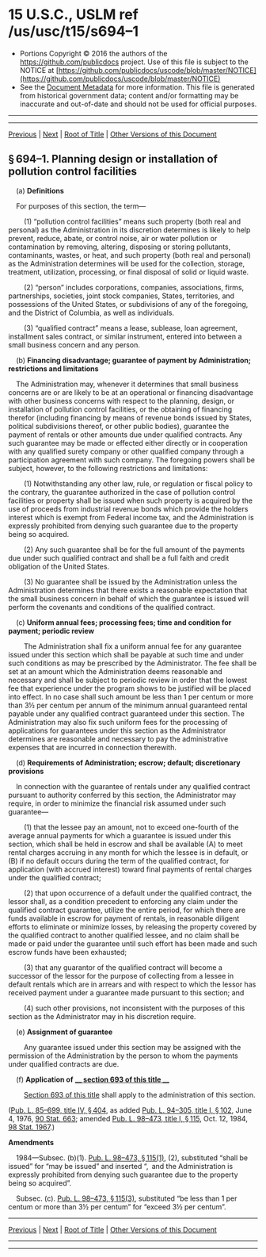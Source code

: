 ---
---

# 15 U.S.C., USLM ref /us/usc/t15/s694–1

* Portions Copyright © 2016 the authors of the https://github.com/publicdocs project.
  Use of this file is subject to the NOTICE at [https://github.com/publicdocs/uscode/blob/master/NOTICE](https://github.com/publicdocs/uscode/blob/master/NOTICE)
* See the [Document Metadata](././../../../../../..//README.md) for more information.
  This file is generated from historical government data; content and/or formatting may be inaccurate and out-of-date and should not be used for official purposes.

----------
----------

[Previous](./../../../../../..//us/usc/t15/ch14B/schIV–A/ptA/m__us_usc_t15_s694.md) | [Next](./../../../../../..//us/usc/t15/ch14B/schIV–A/ptA/m__us_usc_t15_s694–2.md) | [Root of Title](./../../../../../../) | [Other Versions of this Document](https://publicdocs.github.io/go/links?ns=uslm&ref=%2Fus%2Fusc%2Ft15%2Fs694%E2%80%931)

## § 694–1. Planning design or installation of pollution control facilities

    (a) __Definitions__ 

    For purposes of this section, the term—

        (1) “pollution control facilities” means such property (both real and personal) as the Administration in its discretion determines is likely to help prevent, reduce, abate, or control noise, air or water pollution or contamination by removing, altering, disposing or storing pollutants, contaminants, wastes, or heat, and such property (both real and personal) as the Administration determines will be used for the collection, storage, treatment, utilization, processing, or final disposal of solid or liquid waste.

        (2) “person” includes corporations, companies, associations, firms, partnerships, societies, joint stock companies, States, territories, and possessions of the United States, or subdivisions of any of the foregoing, and the District of Columbia, as well as individuals.

        (3) “qualified contract” means a lease, sublease, loan agreement, installment sales contract, or similar instrument, entered into between a small business concern and any person.

    (b) __Financing disadvantage; guarantee of payment by Administration; restrictions and limitations__ 

    The Administration may, whenever it determines that small business concerns are or are likely to be at an operational or financing disadvantage with other business concerns with respect to the planning, design, or installation of pollution control facilities, or the obtaining of financing therefor (including financing by means of revenue bonds issued by States, political subdivisions thereof, or other public bodies), guarantee the payment of rentals or other amounts due under qualified contracts. Any such guarantee may be made or effected either directly or in cooperation with any qualified surety company or other qualified company through a participation agreement with such company. The foregoing powers shall be subject, however, to the following restrictions and limitations:

        (1) Notwithstanding any other law, rule, or regulation or fiscal policy to the contrary, the guarantee authorized in the case of pollution control facilities or property shall be issued when such property is acquired by the use of proceeds from industrial revenue bonds which provide the holders interest which is exempt from Federal income tax, and the Administration is expressly prohibited from denying such guarantee due to the property being so acquired.

        (2) Any such guarantee shall be for the full amount of the payments due under such qualified contract and shall be a full faith and credit obligation of the United States.

        (3) No guarantee shall be issued by the Administration unless the Administration determines that there exists a reasonable expectation that the small business concern in behalf of which the guarantee is issued will perform the covenants and conditions of the qualified contract.

    (c) __Uniform annual fees; processing fees; time and condition for payment; periodic review__ 

        The Administration shall fix a uniform annual fee for any guarantee issued under this section which shall be payable at such time and under such conditions as may be prescribed by the Administrator. The fee shall be set at an amount which the Administration deems reasonable and necessary and shall be subject to periodic review in order that the lowest fee that experience under the program shows to be justified will be placed into effect. In no case shall such amount be less than 1 per centum or more than 3½ per centum per annum of the minimum annual guaranteed rental payable under any qualified contract guaranteed under this section. The Administration may also fix such uniform fees for the processing of applications for guarantees under this section as the Administrator determines are reasonable and necessary to pay the administrative expenses that are incurred in connection therewith.

    (d) __Requirements of Administration; escrow; default; discretionary provisions__ 

    In connection with the guarantee of rentals under any qualified contract pursuant to authority conferred by this section, the Administrator may require, in order to minimize the financial risk assumed under such guarantee—

        (1) that the lessee pay an amount, not to exceed one-fourth of the average annual payments for which a guarantee is issued under this section, which shall be held in escrow and shall be available (A) to meet rental charges accruing in any month for which the lessee is in default, or (B) if no default occurs during the term of the qualified contract, for application (with accrued interest) toward final payments of rental charges under the qualified contract;

        (2) that upon occurrence of a default under the qualified contract, the lessor shall, as a condition precedent to enforcing any claim under the qualified contract guarantee, utilize the entire period, for which there are funds available in escrow for payment of rentals, in reasonable diligent efforts to eliminate or minimize losses, by releasing the property covered by the qualified contract to another qualified lessee, and no claim shall be made or paid under the guarantee until such effort has been made and such escrow funds have been exhausted;

        (3) that any guarantor of the qualified contract will become a successor of the lessor for the purpose of collecting from a lessee in default rentals which are in arrears and with respect to which the lessor has received payment under a guarantee made pursuant to this section; and

        (4) such other provisions, not inconsistent with the purposes of this section as the Administrator may in his discretion require.

    (e) __Assignment of guarantee__ 

        Any guarantee issued under this section may be assigned with the permission of the Administration by the person to whom the payments under qualified contracts are due.

    (f) __Application of__  __[__  __section 693 of this title__  __][/us/usc/t15/s693]__ 

        [Section 693 of this title][/us/usc/t15/s693] shall apply to the administration of this section.

([Pub. L. 85–699, title IV, § 404][/us/pl/85/699/s404], as added [Pub. L. 94–305, title I, § 102][/us/pl/94/305/s102], June 4, 1976, [90 Stat. 663][/us/stat/90/663]; amended [Pub. L. 98–473, title I, § 115][/us/pl/98/473/s115], Oct. 12, 1984, [98 Stat. 1967][/us/stat/98/1967].)

 __Amendments__ 

    1984—Subsec. (b)(1). [Pub. L. 98–473, § 115(1)][/us/pl/98/473/s115/1], (2), substituted “shall be issued” for “may be issued” and inserted “, and the Administration is expressly prohibited from denying such guarantee due to the property being so acquired”.

    Subsec. (c). [Pub. L. 98–473, § 115(3)][/us/pl/98/473/s115/3], substituted “be less than 1 per centum or more than 3½ per centum” for “exceed 3½ per centum”.

----------

[Previous](./../../../../../..//us/usc/t15/ch14B/schIV–A/ptA/m__us_usc_t15_s694.md) | [Next](./../../../../../..//us/usc/t15/ch14B/schIV–A/ptA/m__us_usc_t15_s694–2.md) | [Root of Title](./../../../../../../) | [Other Versions of this Document](https://publicdocs.github.io/go/links?ns=uslm&ref=%2Fus%2Fusc%2Ft15%2Fs694%E2%80%931)

----------
----------

[/us/usc/t15/s693]: https://publicdocs.github.io/go/links?ns=uslm&ref=%2Fus%2Fusc%2Ft15%2Fs693
[/us/usc/t15/s693]: https://publicdocs.github.io/go/links?ns=uslm&ref=%2Fus%2Fusc%2Ft15%2Fs693
[/us/pl/85/699/s404]: https://publicdocs.github.io/go/links?ns=uslm&ref=%2Fus%2Fpl%2F85%2F699%2Fs404
[/us/pl/94/305/s102]: https://publicdocs.github.io/go/links?ns=uslm&ref=%2Fus%2Fpl%2F94%2F305%2Fs102
[/us/stat/90/663]: https://publicdocs.github.io/go/links?ns=uslm&ref=%2Fus%2Fstat%2F90%2F663
[/us/pl/98/473/s115]: https://publicdocs.github.io/go/links?ns=uslm&ref=%2Fus%2Fpl%2F98%2F473%2Fs115
[/us/stat/98/1967]: https://publicdocs.github.io/go/links?ns=uslm&ref=%2Fus%2Fstat%2F98%2F1967
[/us/pl/98/473/s115/1]: https://publicdocs.github.io/go/links?ns=uslm&ref=%2Fus%2Fpl%2F98%2F473%2Fs115%2F1
[/us/pl/98/473/s115/3]: https://publicdocs.github.io/go/links?ns=uslm&ref=%2Fus%2Fpl%2F98%2F473%2Fs115%2F3


